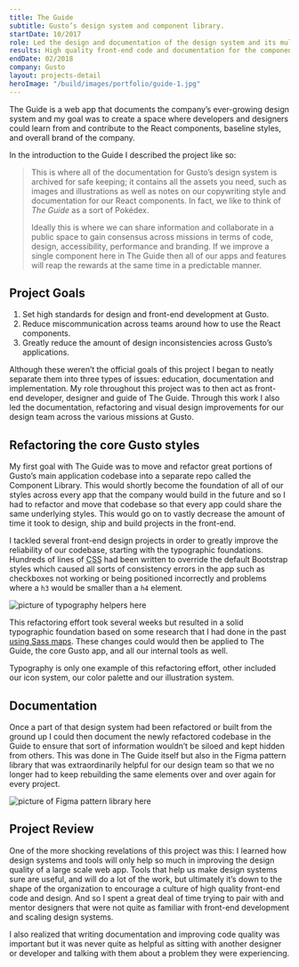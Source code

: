 ```yaml
---
title: The Guide
subtitle: Gusto’s design system and component library.
startDate: 10/2017
role: Led the design and documentation of the design system and its multitude of React components.
results: High quality front-end code and documentation for the components and assets such as illustrations and icons.
endDate: 02/2018
company: Gusto
layout: projects-detail
heroImage: "/build/images/portfolio/guide-1.jpg"
---
```


The Guide is a web app that documents the company’s ever-growing design system and my goal was to create a space where developers and designers could learn from and contribute to the React components, baseline styles, and overall brand of the company.

In the introduction to the Guide I described the project like so:

> This is where all of the documentation for Gusto’s design system is archived for safe keeping; it contains all the assets you need, such as images and illustrations as well as notes on our copywriting style and documentation for our React components. In fact, we like to think of *The Guide* as a sort of Pokédex.
>
> Ideally this is where we can share information and collaborate in a public space to gain consensus across missions in terms of code, design, accessibility, performance and branding. If we improve a single component here in The Guide then all of our apps and features will reap the rewards at the same time in a predictable manner.


## Project Goals

1. Set high standards for design and front-end development at Gusto.
2. Reduce miscommunication across teams around how to use the React components.
3. Greatly reduce the amount of design inconsistencies across Gusto’s applications.

Although these weren’t the official goals of this project I began to neatly separate them into three types of issues: education, documentation and implementation. My role throughout this project was to then act as front-end developer, designer and guide of The Guide. Through this work I also led the documentation, refactoring and visual design improvements for our design team across the various missions at Gusto.


## Refactoring the core Gusto styles

My first goal with The Guide was to move and refactor great portions of Gusto’s main application codebase into a separate repo called the Component Library. This would shortly become the foundation of all of our styles across every app that the company would build in the future and so I had to refactor and move that codebase so that every app could share the same underlying styles. This would go on to vastly decrease the amount of time it took to design, ship and build projects in the front-end.

I tackled several front-end design projects in order to greatly improve the reliability of our codebase, starting with the typographic foundations. Hundreds of lines of <abbr title='cascading style sheets'>CSS</abbr> had been written to override the default Bootstrap styles which caused all sorts of consistency errors in the app such as checkboxes not working or being positioned incorrectly and problems where a `h3` would be smaller than a `h4` element.

![picture of typography helpers here](lol)

This refactoring effort took several weeks but resulted in a solid typographic foundation based on some research that I had done in the past [using Sass maps](https://robinrendle.com/notes/typographic-scale-with-sass-maps/). These changes could would then be applied to The Guide, the core Gusto app, and all our internal tools as well.

Typography is only one example of this refactoring effort, other included our icon system, our color palette and our illustration system.


## Documentation

 Once a part of that design system had been refactored or built from the ground up I could then document the newly refactored codebase in the Guide to ensure that sort of information wouldn’t be siloed and kept hidden from others. This was done in The Guide itself but also in the Figma pattern library that was extraordinarily helpful for our design team so that we no longer had to keep rebuilding the same elements over and over again for every project.

 ![picture of Figma pattern library here](lol)


## Project Review

One of the more shocking revelations of this project was this: I learned how design systems and tools will only help so much in improving the design quality of a large scale web app. Tools that help us make design systems sure are useful, and will do a lot of the work, but ultimately it’s down to the shape of the organization to encourage a culture of high quality front-end code and design. And so I spent a great deal of time trying to pair with and mentor designers that were not quite as familiar with front-end development and scaling design systems.

I also realized that writing documentation and improving code quality was important but it was never quite as helpful as sitting with another designer or developer and talking with them about a problem they were experiencing.
